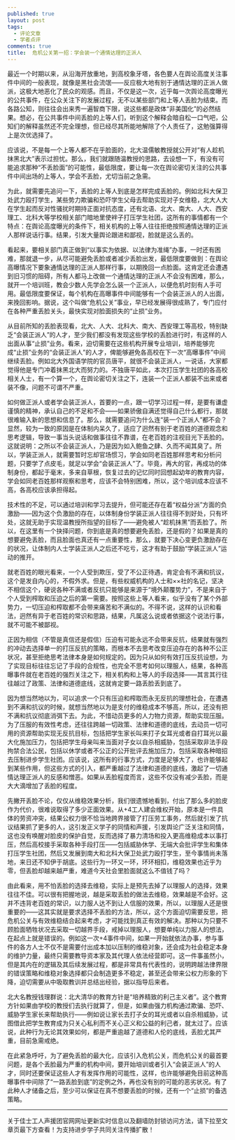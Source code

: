 ```yaml
---
published: true
layout: post
tags:
  - 评论文章
  - 学者点评
comments: true
title:  危机公关第一招：学会装一个通情达理的正派人 
---
```



最近一个时期以来，从沿海开放重地，到高校象牙塔，各色要人在舆论高度关注事件中间的一般表现，就像是黑社会流氓——反应极大地有别于通情达理的正派人做派，这极大地恶化了民众的观感。而且，不仅是这一次，近乎每一次舆论高度曝光的公共事件，在公众关注下的发展过程，无不以某些部门和上等人丢脸为结束。而各路公知，则往往会出来秀一遍智商下限，说这些都是政体“非美国化”的必然结果。想必，在公共事件中间丢脸的上等人们，听到这个解释会暗自松一口气吧，公知们的解释虽然还不完全理想，但已经尽其所能地解除了个人责任了，这勉强算得上是次优选择了。

应该说，不是每一个上等人都不在乎脸面的，北大温儒敏教授就公开对“有人趁机抹黑北大”表示过担忧。那么，我们就跟随温教授的思路，去设想一下，有没有可能追求那种“不丢脸面”的可能性，最低限度，要让每一次在舆论密切关注的公共事件中间出场的上等人，学会不丢脸，尤切当前之急需。

为此，就需要先追问一下，丢脸的上等人到底是怎样完成丢脸的。例如北科大保卫处武力殴打学生，某些势力欺骗和恐吓学生父母去帮助实现对子女维稳，北大人大在学生起而反对性骚扰时期持正面对抗态度，还有北语、北大、南大、人大、西安理工、北科大等学校相关部门暗地里使袢子打压学生社团，这所有的事情都有一个特点：在舆论高度曝光的条件下，相关机构的上等人往往拒绝按照通情达理的正派人那样说话行事。结果，引发大量舆论跟进和鄙视，脸就是这么丢的。

看起来，要相关部门真正做到“以事实为依据、以法律为准绳”办事，一时还有困难，那就退一步，从尽可能避免丢脸或者减少丢脸出发，最低限度要做到：在舆论高曝情况下要象通情达理的正派人那样行事，以期挽回一点脸面。这肯定还会遭遇到旧习惯的阻碍，所有人都马上改做一个通情达理的正派人不会没有困难，那么，就开一个培训班，教会少数人先学会怎么装一个正派人，以便危机时刻有人手可用。最低限度要保证，每个机构在高曝事件中间能够有一个会装正派人的人出面，来挽回影响。据说，这个叫做“危机公关”事业，早已经发展得很成熟了，专门应付在各种严重丢脸关头，最快实现对脸面损失的“止损”业务。

从目前所知的丢脸表现看，北大、人大、北科大、南大、西安理工等高校，特别缺乏“会装正派人”的人才，至少我们都没有发现这些学校的丢脸进行时，有这样的人出面从事“止损”业务。看来，迫切需要在这些机构开展专业培训，培养能够完成“止损”业务的“会装正派人”的人才，俾能够避免各高校在下一次“高曝事件”中间继续丢脸。例如北大外国语学院的官员唐平，就很不会装正派人，一说话，大家都觉得他是专门冲着抹黑北大而努力的。不独唐平如此，本次打压学生社团的各高校相关人士，有一个算一个，在舆论密切关注之下，连装一个正派人都装不出来或者装不像，问题不可谓不严重。

如何做正派人或者学会装正派人，首要的一点，跟一切学习过程一样，是要有谦虚谨慎的精神，承认自己的不足和不会——如果骄傲自满还觉得自己什么都行，那就很难输入新的思想和信息了。那么，就需要追问为什么连“装一个正派人”都不会？显然，较为一致的原因是在体制内呆久了，适应了迥然有别于老百姓的道德观念和思考逻辑，导致一事当头说话和做事往往不靠谱，在老百姓的注视目光下丢脸的。这就说明：之所以不会装正派人，乃是因为如入鲍鱼之肆、久而不闻其臭了。所以，学装正派人，就需要暂时忘却官场惯习，学会如同老百姓那样思考和分析问题，只要学了点皮毛，就足以学会“会装正派人”了。毕竟，再大的官，再成功的体制身份，都起于毫末，多来自草根，恢复过去的记忆同时回想起幼年的教育内容，学会如同老百姓那样观察和思考，应该不会特别困难，所以，这个培训成本应该不高，各高校应该承担得起。

技术性的不足，可以通过培训和学习去提升，但可能还存在着“权益分派”方面的负激励——因为这个负激励的存在，以体制身份学装正派人往往得不到好处，只有坏处，这就无助于实现温教授所指望的目标了——避免被人“趁机抹黑”而丢脸了。所以，在这里有一个抉择问题，你到底是真的想要避免丢脸，还是假的？如果是真的想要避免丢脸，而且脸面也真还有一点重要性，那么，就要下决心变更负激励存在的状况，让体制内人士学装正派人之后还不吃亏，这才有助于鼓励“学装正派人”运动的推开。

就老百姓的眼光看来，一个人受到欺压，受了不公正待遇，肯定会有不满和抗议，这个是发自内心的，不假外求。但是，有些权威机构的人士和××社的名记，坚决不相信这个，硬说各种不满或者反抗只能够是来源于“境外颠覆势力”，不是来自于个人受到榨取和压迫之后的第一需要。按照这些上等人看来，似乎没有了某个外部势力，一切压迫和榨取都不会带来痛苦和不满似的。不得不说，这样的认识和看法，迥然有异于老百姓的常识和思路，结果，凡属这么说或者依据这个说法行事，就不可能不被鄙视。

正因为相信（不管是真信还是假信）压迫有可能永远不会带来反抗，结果就有强烈的冲动去选择单一的打压反抗的策略，而根本不去思考改变压迫存在的各种不公正状况，甚至拒绝思考法律本身是如何规定的。因为只从如何有效打压反抗设想，为了实现目标往往忘记了手段的合规性，也完全不思考如何以理服人，结果，各种高曝事件就在老百姓的强烈关注之下，相关机构和上等人的手段选择——其言其行往往越过了政策、法律和道德底线，这就肯定要一路丢脸丢到底了。

因为想当然地以为，可以追求一个只有压迫和榨取而永无反抗的理想社会，在遭遇到不满和抗议的时候，就想当然地以为是支付的维稳成本不够高，所以，还没有把不满和抗议彻底消弭下去。为此，不惜动员更多的人力物力资源，帮助实现压服。为了压服的有效性考虑，还往往跨越一切政策、法律和道德的底线，去动员一切可用的资源帮助实现无反抗目标，包括把学生家长叫来打子女耳光或者自打耳光以最大化施加压力，包括把学生母亲叫来当面对子女以自杀相威胁，包括采取非法手段拘禁合法公民，包括以休学或者不公正的公开批评去施加压力，包括采取各种暗招去压制进步学生社团。应该说，这所有的行事方式，力度是足够大了，也许能够起到某些作用，但这些方式的引入，都严重越过了法律和道德的底线，激起了一切通情达理正派人的反感和憎恶。如果从丢脸程度而言，这些不仅没有减少丢脸，而是大大滴增加了丢脸的程度。

先撇开丢脸不论，仅仅从维稳效果分析，我们很遗憾地看到，付出了那么多的脸皮作为代价，很难说取得了多少正面效果。从+4工人建会维权开始，原本是一件具体的劳资冲突，结果公权力很不恰当地跨界接管了打压劳工事务，然后就引发了抗议结果抓了更多的人，这引发正义学子的同情和声援，引发舆论广泛关注和同情，这也没有唤醒对脸皮的保护自觉，反而选择了暴力清场和投入更高维稳成本以事打压，然后高校接手采取各种手段打压——包括威胁休学、无端大会批评学生和集体打压学生社团，然后又发展到南大和北科大保卫处武力殴打学生，至今事情尚未落地，来日还不知伊于胡底。这些行为一环又一环，环环相扣，维稳效果也近乎为零，但丢脸却越来越严重，难道今天社会里脸面就这么不值钱了吗？

由此看来，用不怕丢脸的选择去维稳，实际上是预先去掉了以理服人的选择，效果往往不佳。可以很有把握地说，越是采取丢脸的做法去维稳，效果越是不会好。这并不违背老百姓的常识，以力服人达不到让人信服的效果，所以，以理服人还是很重要的——这其实就是要求选择不丢脸的方法，所以，这个方面迫切需要反思，把危机公关与有效维稳结合起来考虑，才可能找到真正有效的解决。那种以为只要不顾脸面牺牲状况去采取一切越界手段，戒掉以理服人，想要单纯以力服人的想法，在起点上就是错误的。例如这一次+4事件中间，如果一开始就依法办事，参与事件的各方人士不仅不是需要付出成本加以压制的维稳对象，还会成为社会稳定本身的维护力量，最终只需要教导资本家及其代理人依法经营即可。这一件事虽然小，但是其内在的逻辑及其后续发展过程，都是非常具有代表性的，说明跨越法律界限的错误策略和维稳对象选择都只会制造更多不稳定，甚至还会带来公权力形象的下降，迫切需要从中吸取教训并总结出经验，据以指导后来者。

北大名教授钱理群说：北大清华的教育方针是“培养精致的利己主义者”。这个教育方针如果由学校的教授们去执行就算了，但是，如果由强力机构通过欺骗、恐吓、威胁学生家长来帮助执行——例如说让家长去打子女的耳光或者以自杀相威胁，试图借此把学生教育成为只关心私利而不关心正义和公益的利己者，就太过了。应该说，此种行为无论其效果如何，都是严重逾越了道德和人伦的底线，丢脸尤其严重，目前急需戒绝。

在此紧急呼吁，为了避免丢脸的最大化，应该引入危机公关，而危机公关的最首要问题，是各个丢脸最为严重的机构中间，要开始培训或者引入“会装正派人”的人才，同时还要保证这些人才有发挥作用的可能性，这样，也许能够避免目前这种高曝事件中间除了“一路丢脸到底”的定例之外，再也没有别的可能的恶劣状况。有了此种人才储备之后，至少可以保证在真不想要丢脸的时候，还有一个“止损”的备选策略。



---
关于佳士工人声援团官网网址更新实时信息以及翻墙防封锁访问方法，请下拉至文章页最下方查看！为支持进步学子共同关注传播扩散！
